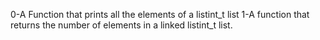 0-A Function that prints all the elements of a listint_t list
1-A function that  returns the number of elements in a linked listint_t list.
